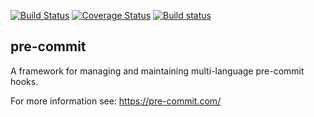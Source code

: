 [![Build Status](https://travis-ci.org/pre-commit/pre-commit.svg?branch=master)](https://travis-ci.org/pre-commit/pre-commit)
[![Coverage Status](https://coveralls.io/repos/github/pre-commit/pre-commit/badge.svg?branch=master)](https://coveralls.io/github/pre-commit/pre-commit?branch=master)
[![Build status](https://ci.appveyor.com/api/projects/status/mmcwdlfgba4esaii/branch/master?svg=true)](https://ci.appveyor.com/project/asottile/pre-commit/branch/master)

## pre-commit

A framework for managing and maintaining multi-language pre-commit hooks.

For more information see: https://pre-commit.com/
